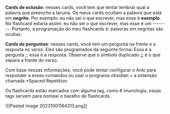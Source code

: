 **Cards de oclusão:** nesses cards, você tem que tentar lembrar qual a palavra que preenche a lacuna. Os meus cards ocultam a palavra que está em **negrito**. 
Por exemplo: eu não sei o que escrever, mas esse é **exemplo**. No flashcard estaria assim: eu não sei o que escrever, mas esse é um --------. 
Portanto, a programação do meu flashcards é: palavras em negritas são ocultas. 

**Cards de perguntas**: nesses cards, você tem um pergunta na frente e a resposta no verso. 
Eles são programados da seguinte forma: 
Essa é a pergunta ;; essa é a resposta. 
Observe que o símbolo duplicado **;;** é o que separa a frente do verso.

Com base nessas informações, você pode tentar configurar o Anki para responder a esses comandos ou usar o programa obsidian + a extensão chamada *Spaced Repetition. 

Os flashcards estão marcados com alguma tag, como # imunologia, essas tags servem para nomear o baralho de flashcards. 

![[Pasted image 20231001184313.png]]

